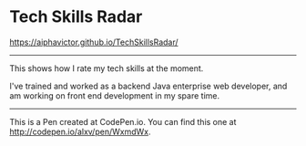 # Tech Skills Radar

https://aiphavictor.github.io/TechSkillsRadar/

---

This shows how I rate my tech skills at the moment.

I've trained and worked as a backend Java enterprise web developer, and am working on front end development in my spare time.

---

This is a Pen created at CodePen.io. You can find this one at http://codepen.io/alxv/pen/WxmdWx.
